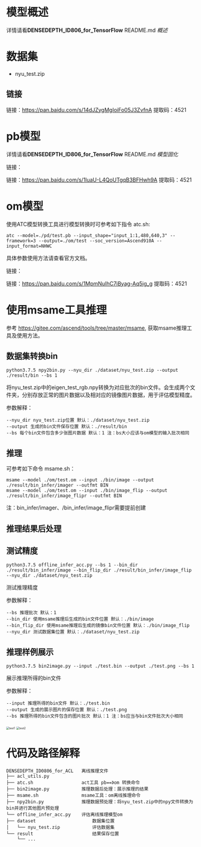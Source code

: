 # 模型概述

详情请看**DENSEDEPTH_ID806_for_TensorFlow** README.md *概述*

#  数据集

- nyu_test.zip

## 链接

链接：https://pan.baidu.com/s/14dJZygMgIoiFo05J3ZvfnA 
提取码：4521

# pb模型

详情请看**DENSEDEPTH_ID806_for_TensorFlow** README.md *模型固化*

链接：

链接：https://pan.baidu.com/s/1luaU-L4QoUTgqB3BFHwh9A 
提取码：4521

# om模型

使用ATC模型转换工具进行模型转换时可参考如下指令 atc.sh:

```shell
atc --model=./pd/test.pb --input_shape="input_1:1,480,640,3" --framework=3 --output=./om/test --soc_version=Ascend910A --input_format=NHWC
```

具体参数使用方法请查看官方文档。

链接：

链接：https://pan.baidu.com/s/1MpmNuIhC7iByag-Aq5ig_g 
提取码：4521

# 使用msame工具推理

参考 https://gitee.com/ascend/tools/tree/master/msame, 获取msame推理工具及使用方法。

## 数据集转换bin

```shell
python3.7.5 npy2bin.py --nyu_dir ./dataset/nyu_test.zip --output ./result/bin --bs 1
```

将nyu_test.zip中的eigen_test_rgb.npy转换为对应批次的bin文件。会生成两个文件夹，分别存放正常的图片数据以及相对应的镜像图片数据，用于评估模型精度。

参数解释：

```
--nyu_dir nyu_test.zip位置 默认：./dataset/nyu_test.zip
--output 生成的bin文件保存位置 默认：./result/bin 
--bs 每个bin文件包含多少张图片数据 默认：1 注：bs大小应该与om模型的输入批次相同
```

## 推理

可参考如下命令 msame.sh：

```shell
msame --model ./om/test.om --input ./bin/image --output ./result/bin_infer/imager --outfmt BIN
msame --model ./om/test.om --input ./bin/image_flip --output ./result/bin_infer/image_flipr --outfmt BIN
```

注：bin_infer/imager、/bin_infer/image_flipr需要提前创建

## 推理结果后处理

## 测试精度

```shell
python3.7.5 offline_infer_acc.py --bs 1 --bin_dir ./result/bin_infer/image --bin_flip_dir ./result/bin_infer/image_flip --nyu_dir ./dataset/nyu_test.zip
```

测试推理精度

参数解释：

```
--bs 推理批次 默认：1
--bin_dir 使用msame推理后生成的bin文件位置 默认：./bin/image
--bin_flip_dir 使用msame推理后生成的镜像bin文件位置 默认：./bin/image_flip
--nyu_dir 测试数据集位置 默认：./dataset/nyu_test.zip
```

## 推理样例展示

```
python3.7.5 bin2image.py --input ./test.bin --output ./test.png --bs 1
```

展示推理所得的bin文件

参数解释：

```
--input 推理所得的bin文件 默认：./test.bin
--output 生成的展示图片的保存位置 默认：./test.png
--bs 推理所得的bin文件包含的图片批次 默认：1 注：bs应当与bin文件批次大小相同	
```

<img src="https://gitee.com/DatalyOne/picGo-image/raw/master/202109121831853.png" alt="test1" style="zoom: 50%;" />

<img src="https://gitee.com/DatalyOne/picGo-image/raw/master/202109121833413.png" alt="test2" style="zoom:50%;" />



# 代码及路径解释

```
DENSEDEPTH_ID0806_for_ACL 	离线推理文件
├── acl_utils.py
├── atc.sh  				act工具 pb==》om 转换命令
├── bin2image.py 			推理数据后处理：展示推理的结果
├── msame.sh				msame工具：om离线推理命令
├── npy2bin.py				推理数据预处理：将nyu_test.zip中的npy文件转换为bin并进行其他图片预处理
└── offline_infer_acc.py 	评估离线推理模型om
├── dataset						数据集位置		
│   └── nyu_test.zip			评估数据集
└── result						结果保存位置		
    └── ...
```

